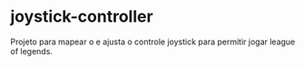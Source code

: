 # joystick-controller

Projeto para mapear o e ajusta o controle joystick para permitir jogar league of legends.